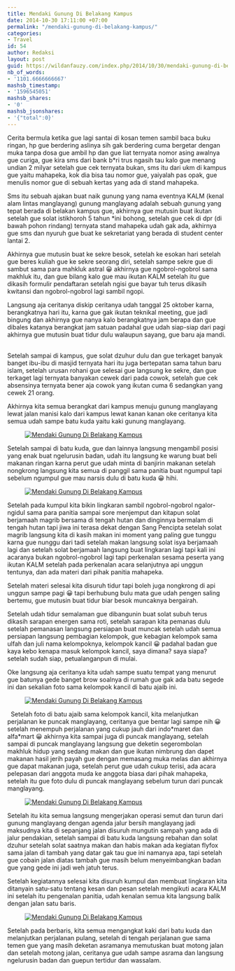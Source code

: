 ```yaml
---
title: Mendaki Gunung Di Belakang Kampus
date: 2014-10-30 17:11:00 +07:00
permalink: "/mendaki-gunung-di-belakang-kampus/"
categories:
- Travel
id: 54
author: Redaksi
layout: post
guid: https://wildanfauzy.com/index.php/2014/10/30/mendaki-gunung-di-belakang-kampus/
nb_of_words:
- '1101.6666666667'
mashsb_timestamp:
- '1596545051'
mashsb_shares:
- '0'
mashsb_jsonshares:
- '{"total":0}'
---
```


<p class="has-drop-cap">
  Cerita bermula ketika gue lagi santai di kosan temen sambil baca buku ringan, hp gue berdering aslinya sih gak berdering cuma bergetar dengan muka tanpa dosa gue ambil hp dan gue liat ternyata nomor asing awalnya gue curiga, gue kira sms dari bank b*ri trus ngasih tau kalo gue menang undian 2 milyar setelah gue cek ternyata bukan, sms itu dari ukm di kampus gue yaitu mahapeka, kok dia bisa tau nomor gue, yaiyalah pas opak, gue menulis nomor gue di sebuah kertas yang ada di stand mahapeka. &nbsp;
</p>

Sms itu sebuah ajakan buat naik gunung yang nama eventnya KALM (kenal alam lintas manglayang) gunung manglayang adalah sebuah gunung yang tepat berada di belakan kampus gue, akhirnya gue mutusin buat ikutan setelah gue solat istikhoroh 5 tahun *ini bohong, setelah gue cek di dpr (di bawah pohon rindang) ternyata stand mahapeka udah gak ada, akhirnya gue sms dan nyuruh gue buat ke sekretariat yang berada di student center lantai 2. &nbsp; 

Akhirnya gue mutusin buat ke sekre besok, setelah ke esokan hari setelah gue beres kuliah gue ke sekre seorang diri, setelah sampe sekre gue di sambut sama para mahkluk astral 😀 akhirnya gue ngobrol-ngobrol sama makhluk itu, dan gue bilang kalo gue mau ikutan KALM setelah itu gue dikasih formulir pendaftaran setelah ngisi gue bayar tuh terus dikasih kwitansi dan ngobrol-ngobrol lagi sambil ngopi. &nbsp;

Langsung aja ceritanya diskip ceritanya udah tanggal 25 oktober karna, berangkatnya hari itu, karna gue gak ikutan teknikal meeting, gue jadi bingung dan akhirnya gue nanya kalo berangkatnya jam berapa dan gue dibales katanya berangkat jam satuan padahal gue udah siap-siap dari pagi akhirnya gue mutusin buat tidur dulu walaupun sayang, gue baru aja mandi. &nbsp; 

Setelah sampai di kampus, gue solat dzuhur dulu dan gue terkaget banyak banget ibu-ibu di masjid ternyata hari itu juga bertepatan sama tahun baru islam, setelah urusan rohani gue selesai gue langsung ke sekre, dan gue terkaget lagi ternyata banyakan cewek dari pada cowok, setelah gue cek absensinya ternyata bener aja cowok yang ikutan cuma 6 sedangkan yang cewek 21 orang. 

Akhirnya kita semua berangkat dari kampus menuju gunung manglayang lewat jalan manisi kalo dari kampus lewat kanan kanan oke ceritanya kita semua udah sampe batu kuda yaitu kaki gunung manglayang.

<div class="wp-block-image">
  <figure class="aligncenter size-large"><a href="https://wildanfauzyart.files.wordpress.com/2014/10/9f661-4dbf9-foto0578.jpg?w=768"><img src="https://wildanfauzyart.files.wordpress.com/2014/10/9f661-4dbf9-foto0578.jpg?w=768" alt="Mendaki Gunung Di Belakang Kampus" data-recalc-dims="1" /></a></figure>
</div>

Setelah sampai di batu kuda, gue dan lainnya langsung mengambil posisi yang enak buat ngelurusin badan, udah itu langsung ke warung buat beli makanan ringan karna perut gue udah minta di banjirin makanan setelah nongkrong langsung kita semua di panggil sama panitia buat ngumpul tapi sebelum ngumpul gue mau narsis dulu di batu kuda 😀 hihi.

<div class="wp-block-image">
  <figure class="aligncenter size-large"><a href="https://wildanfauzyart.files.wordpress.com/2014/10/8d3e6-bd8c2-foto0579.jpg?w=768"><img src="https://wildanfauzyart.files.wordpress.com/2014/10/8d3e6-bd8c2-foto0579.jpg?w=768" alt="Mendaki Gunung Di Belakang Kampus" data-recalc-dims="1" /></a></figure>
</div>

Setelah pada kumpul kita bikin lingkaran sambil ngobrol-ngobrol ngalor-ngidul sama para panitia sampai sore menjemput dan kitapun solat berjamaah magrib bersama di tengah hutan dan dinginnya bermalam di tengah hutan tapi jiwa ini terasa dekat dengan Sang Pencipta setelah solat magrib langsung kita di kasih makan ini moment yang paling gue tunggu karna gue nunggu dari tadi setelah makan langsung solat isya berjamaah lagi dan setelah solat berjamaah langsung buat lingkaran lagi tapi kali ini acaranya bukan ngobrol-ngobrol lagi tapi perkenalan sesama peserta yang ikutan KALM setelah pada perkenalan acara selanjutnya api unggun tentunya, dan ada materi dari pihak panitia mahapeka.

Setelah materi selesai kita disuruh tidur tapi boleh juga nongkrong di api unggun sampe pagi 😀 tapi berhubung bulu mata gue udah pengen saling bertemu, gue mutusin buat tidur biar besok muncaknya bergairah.

Setelah udah tidur semalaman gue dibangunin buat solat subuh terus dikasih sarapan energen sama roti, setelah sarapan kita pemanas dulu setelah pemanasan langsung persiapan buat muncak setelah udah semua persiapan langsung pembagian kelompok, gue kebagian kelompok sama ulfah dan juli nama kelompoknya, kelompok kancil 😀 padahal badan gue kaya kebo kenapa masuk kelompok kancil, saya dimana? saya siapa? setelah sudah siap, petualanganpun di mulai.

Oke langsung aja ceritanya kita udah sampe suatu tempat yang menurut gue batunya gede banget brow soalnya di rumah gue gak ada batu segede ini dan sekalian foto sama kelompok kancil di batu ajaib ini.

<div class="wp-block-image">
  <figure class="aligncenter"><a href="http://wildanfauzyart.files.wordpress.com/2014/10/97831-3a8da-foto0585.jpg"><img src="https://wildanfauzyart.files.wordpress.com/2020/04/3a70f-3a8da-foto0585.jpg?w=768" alt="Mendaki Gunung Di Belakang Kampus" data-recalc-dims="1" /></a></figure>
</div>

&nbsp; Setelah foto di batu ajaib sama kelompok kancil, kita melanjutkan perjalanan ke puncak manglayang, ceritanya gue bentar lagi sampe nih 😀 setelah menempuh perjalanan yang cukup jauh dari indo\*maret dan alfa\*mart 😀 akhirnya kita sampai juga di puncak manglayang, setelah sampai di puncak manglayang langsung gue deketin segerombolan makhluk hidup yang sedang makan dan gue ikutan nimbrung dan dapet makanan hasil jerih payah gue dengan memasang muka melas dan akhirnya gue dapat makanan juga, setelah perut gue udah cukup terisi, ada acara pelepasan dari anggota muda ke anggota biasa dari pihak mahapeka, setelah itu gue foto dulu di puncak manglayang sebelum turun dari puncak manglayang. 

<div class="wp-block-image">
  <figure class="aligncenter size-large"><a href="https://wildanfauzyart.files.wordpress.com/2014/10/3bcfa-62f58-foto0597.jpg?w=768"><img src="https://wildanfauzyart.files.wordpress.com/2014/10/3bcfa-62f58-foto0597.jpg?w=768" alt="Mendaki Gunung Di Belakang Kampus" data-recalc-dims="1" /></a></figure>
</div>

Setelah itu kita semua langsung mengerjakan operasi semut dan turun dari gunung manglayang dengan agenda jalur bersih manglayang jadi maksudnya kita di sepanjang jalan disuruh mungutin sampah yang ada di jalur pendakian, setelah sampai di batu kuda langsung rebahan dan solat dzuhur setelah solat saatnya makan dan habis makan ada kegiatan flyfox sama jalan di tambah yang datar gak tau gue ini namanya apa, tapi setelah gue cobain jalan diatas tambah gue masih belum menyeimbangkan badan gue yang gede ini jadi weh jatuh terus.

Setelah kegiatannya selesai kita disuruh kumpul dan membuat lingkaran kita ditanyain satu-satu tentang kesan dan pesan setelah mengikuti acara KALM ini setelah itu pengenalan panitia, udah kenalan semua kita langsung balik dengan jalan satu baris.

<div class="wp-block-image">
  <figure class="aligncenter size-large"><a href="https://wildanfauzyart.files.wordpress.com/2014/10/bbcad-d7c75-foto0623.jpg?w=768"><img src="https://wildanfauzyart.files.wordpress.com/2014/10/bbcad-d7c75-foto0623.jpg?w=768" alt="Mendaki Gunung Di Belakang Kampus" data-recalc-dims="1" /></a></figure>
</div>

Setelah pada berbaris, kita semua mengangkat kaki dari batu kuda dan melanjutkan perjalanan pulang, setelah di tengah perjalanan gue sama temen gue yang masih deketan asramanya memutuskan buat motong jalan dan setelah motong jalan, ceritanya gue udah sampe asrama dan langsung ngelurusin badan dan guepun tertidur dan wassalam.
